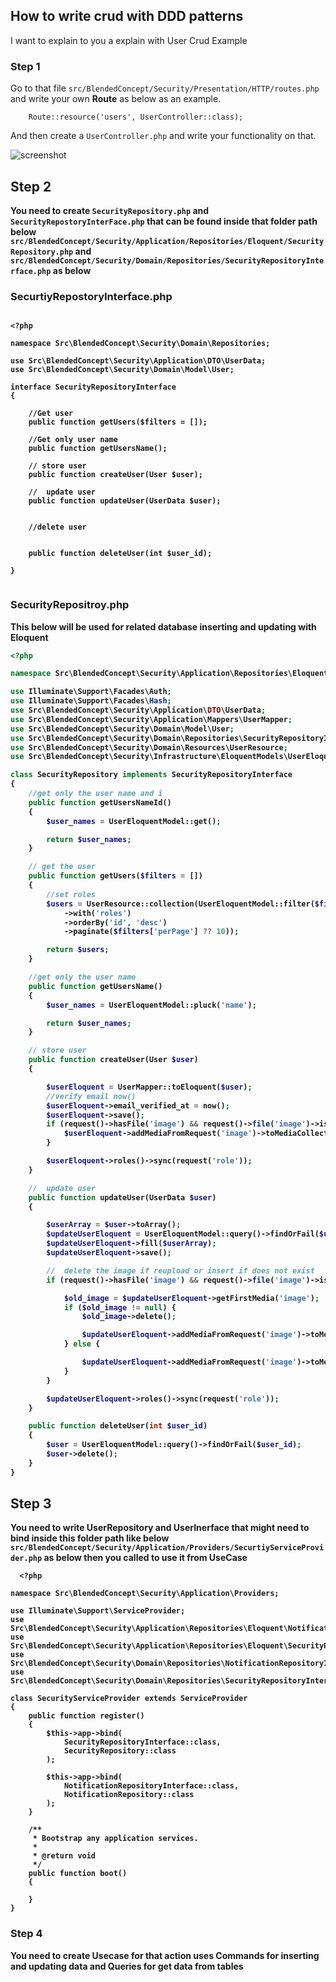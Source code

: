 ## How to write crud with DDD patterns 

I want to explain to you a explain with User Crud Example

### Step 1

Go to that file `src/BlendedConcept/Security/Presentation/HTTP/routes.php` and write your own **Route** as below as an example.

```
    Route::resource('users', UserController::class);
```

And then create a `UserController.php` and write your functionality on that.

![screenshot](https://github.com/hareom284/laravelmentorshiptest/assets/110709031/37df30a5-5bff-4fcc-bfd2-ed929ccb6870)

## Step 2

<strong> You need to create `SecurityRepository.php` and `SecurityRepostoryInterFace.php`
that can be found inside that folder path below 
`src/BlendedConcept/Security/Application/Repositories/Eloquent/SecurityRepository.php` and `src/BlendedConcept/Security/Domain/Repositories/SecurityRepositoryInterface.php` as below 

### SecurtiyRepostoryInterface.php
```SecurtiyRepostoryInterface.php

<?php

namespace Src\BlendedConcept\Security\Domain\Repositories;

use Src\BlendedConcept\Security\Application\DTO\UserData;
use Src\BlendedConcept\Security\Domain\Model\User;

interface SecurityRepositoryInterface
{
    
    //Get user
    public function getUsers($filters = []);

    //Get only user name
    public function getUsersName();

    // store user
    public function createUser(User $user);

    //  update user
    public function updateUser(UserData $user);


    //delete user


    public function deleteUser(int $user_id);
    
}


```


### SecurityRepositroy.php

<strong> This below will be used for related database  inserting and updating with Eloquent </strong>

```php
<?php

namespace Src\BlendedConcept\Security\Application\Repositories\Eloquent;

use Illuminate\Support\Facades\Auth;
use Illuminate\Support\Facades\Hash;
use Src\BlendedConcept\Security\Application\DTO\UserData;
use Src\BlendedConcept\Security\Application\Mappers\UserMapper;
use Src\BlendedConcept\Security\Domain\Model\User;
use Src\BlendedConcept\Security\Domain\Repositories\SecurityRepositoryInterface;
use Src\BlendedConcept\Security\Domain\Resources\UserResource;
use Src\BlendedConcept\Security\Infrastructure\EloquentModels\UserEloquentModel;

class SecurityRepository implements SecurityRepositoryInterface
{
    //get only the user name and i
    public function getUsersNameId()
    {
        $user_names = UserEloquentModel::get();

        return $user_names;
    }

    // get the user
    public function getUsers($filters = [])
    {
        //set roles
        $users = UserResource::collection(UserEloquentModel::filter($filters)
            ->with('roles')
            ->orderBy('id', 'desc')
            ->paginate($filters['perPage'] ?? 10));

        return $users;
    }

    //get only the user name
    public function getUsersName()
    {
        $user_names = UserEloquentModel::pluck('name');

        return $user_names;
    }

    // store user
    public function createUser(User $user)
    {

        $userEloquent = UserMapper::toEloquent($user);
        //verify email now()
        $userEloquent->email_verified_at = now();
        $userEloquent->save();
        if (request()->hasFile('image') && request()->file('image')->isValid()) {
            $userEloquent->addMediaFromRequest('image')->toMediaCollection('image', 'media_user');
        }

        $userEloquent->roles()->sync(request('role'));
    }

    //  update user
    public function updateUser(UserData $user)
    {

        $userArray = $user->toArray();
        $updateUserEloquent = UserEloquentModel::query()->findOrFail($user->id);
        $updateUserEloquent->fill($userArray);
        $updateUserEloquent->save();

        //  delete the image if reupload or insert if does not exist
        if (request()->hasFile('image') && request()->file('image')->isValid()) {

            $old_image = $updateUserEloquent->getFirstMedia('image');
            if ($old_image != null) {
                $old_image->delete();

                $updateUserEloquent->addMediaFromRequest('image')->toMediaCollection('image', 'media_user');
            } else {

                $updateUserEloquent->addMediaFromRequest('image')->toMediaCollection('image', 'media_user');
            }
        }

        $updateUserEloquent->roles()->sync(request('role'));
    }

    public function deleteUser(int $user_id)
    {
        $user = UserEloquentModel::query()->findOrFail($user_id);
        $user->delete();
    }
}

```

## Step 3

<strong>You need to write UserRepository and UserInerface that might need to bind inside this folder path like below `src/BlendedConcept/Security/Application/Providers/SecurtiyServiceProvider.php` as below then you called to use it from UseCase </strong>

```
  <?php

namespace Src\BlendedConcept\Security\Application\Providers;

use Illuminate\Support\ServiceProvider;
use Src\BlendedConcept\Security\Application\Repositories\Eloquent\NotificationRepository;
use Src\BlendedConcept\Security\Application\Repositories\Eloquent\SecurityRepository;
use Src\BlendedConcept\Security\Domain\Repositories\NotificationRepositoryInterface;
use Src\BlendedConcept\Security\Domain\Repositories\SecurityRepositoryInterface;

class SecurityServiceProvider extends ServiceProvider
{
    public function register()
    {
        $this->app->bind(
            SecurityRepositoryInterface::class,
            SecurityRepository::class
        );

        $this->app->bind(
            NotificationRepositoryInterface::class,
            NotificationRepository::class
        );
    }

    /**
     * Bootstrap any application services.
     *
     * @return void
     */
    public function boot()
    {

    }
}

```

### Step 4 

<strong> You need to create Usecase for that action uses Commands for inserting and updating data and Queries for get data from tables</strong>


